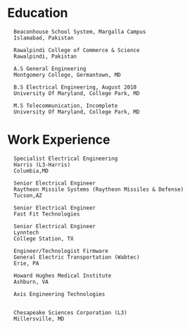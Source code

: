 # Education





      Beaconhouse School System, Margalla Campus 
      Islamabad, Pakistan
      
      Rawalpindi College of Commerce & Science
      Rawalpindi, Pakistan
      
      A.S General Engineering
      Montgomery College, Germantown, MD
      
      B.S Electrical Engineering, August 2010
      University Of Maryland, College Park, MD
      
      M.S Telecommunication, Incomplete
      University Of Maryland, College Park, MD


# Work Experience

      Specialist Electrical Engineering
      Harris (L3-Harris)
      Columbia,MD
      
      Senior Electrical Engineer
      Raytheon Missile Systems (Raytheon Missiles & Defense)
      Tucson,AZ
      
      Senior Electrical Engineer
      Fast Fit Technologies
      
      Senior Electrical Engineer
      Lynntech
      College Station, TX
      
      Engineer/Technologist Firmware
      General Electric Transportation (Wabtec)
      Erie, PA
      
      Howard Hughes Medical Institute
      Ashburn, VA
      
      Axis Engineering Technologies
      
      
      Chesapeake Sciences Corporation (L3)
      Millersville, MD
